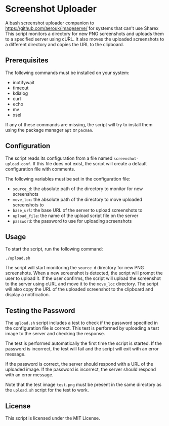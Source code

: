 # Screenshot Uploader
A bash screenshot uploader companion to https://github.com/aerouk/imageserve/ for systems that can't use Sharex
This script monitors a directory for new PNG screenshots and uploads them to a specified server using cURL. It also moves the uploaded screenshots to a different directory and copies the URL to the clipboard.

## Prerequisites

The following commands must be installed on your system:

- inotifywait
- timeout
- kdialog
- curl
- echo
- mv
- xsel

If any of these commands are missing, the script will try to install them using the package manager `apt` or `pacman`.

## Configuration

The script reads its configuration from a file named `screenshot-upload.conf`. If this file does not exist, the script will create a default configuration file with comments.

The following variables must be set in the configuration file:

- `source_d`: the absolute path of the directory to monitor for new screenshots
- `move_loc`: the absolute path of the directory to move uploaded screenshots to
- `base_url`: the base URL of the server to upload screenshots to
- `upload_file`: the name of the upload script file on the server
- `password`: the password to use for uploading screenshots

## Usage

To start the script, run the following command:

```shellscript
./upload.sh
```
The script will start monitoring the `source_d` directory for new PNG screenshots. When a new screenshot is detected, the script will prompt the user to upload it. If the user confirms, the script will upload the screenshot to the server using cURL and move it to the `move_loc` directory. The script will also copy the URL of the uploaded screenshot to the clipboard and display a notification.

## Testing the Password

The `upload.sh` script includes a test to check if the password specified in the configuration file is correct. This test is performed by uploading a test image to the server and checking the response.

The test is performed automatically the first time the script is started. If the password is incorrect, the test will fail and the script will exit with an error message.

If the password is correct, the server should respond with a URL of the uploaded image. If the password is incorrect, the server should respond with an error message.

Note that the test image `test.png` must be present in the same directory as the `upload.sh` script for the test to work.

## License
This script is licensed under the MIT License.
